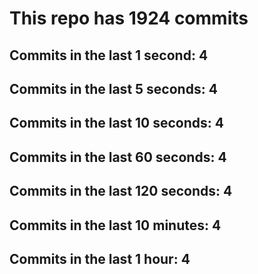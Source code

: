 # This repo has 1924 commits

## Commits in the last 1 second: 4
## Commits in the last 5 seconds: 4
## Commits in the last 10 seconds: 4
## Commits in the last 60 seconds: 4
## Commits in the last 120 seconds: 4
## Commits in the last 10 minutes: 4
## Commits in the last 1 hour: 4
